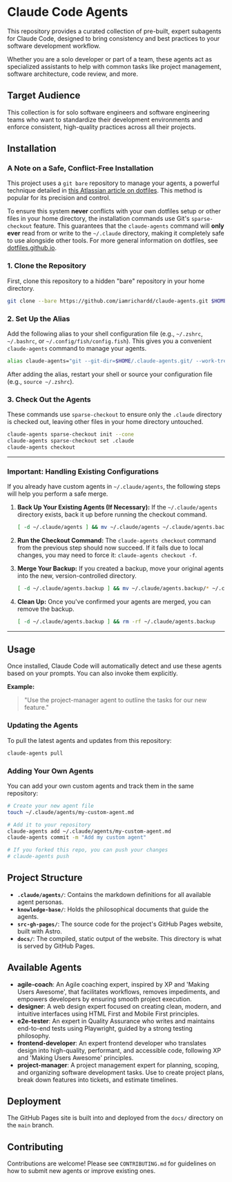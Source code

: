 # Claude Code Agents

This repository provides a curated collection of pre-built, expert subagents for Claude Code, designed to bring consistency and best practices to your software development workflow.

Whether you are a solo developer or part of a team, these agents act as specialized assistants to help with common tasks like project management, software architecture, code review, and more.

## Target Audience

This collection is for solo software engineers and software engineering teams who want to standardize their development environments and enforce consistent, high-quality practices across all their projects.

## Installation

### A Note on a Safe, Conflict-Free Installation

This project uses a `git bare` repository to manage your agents, a powerful technique detailed in [this Atlassian article on dotfiles](https://www.atlassian.com/git/tutorials/dotfiles). This method is popular for its precision and control.

To ensure this system **never** conflicts with your own dotfiles setup or other files in your home directory, the installation commands use Git's `sparse-checkout` feature. This guarantees that the `claude-agents` command will **only ever** read from or write to the `~/.claude` directory, making it completely safe to use alongside other tools. For more general information on dotfiles, see [dotfiles.github.io](https://dotfiles.github.io/).

### 1. Clone the Repository

First, clone this repository to a hidden "bare" repository in your home directory.

```bash
git clone --bare https://github.com/iamrichardd/claude-agents.git $HOME/.claude-agents.git
```

### 2. Set Up the Alias

Add the following alias to your shell configuration file (e.g., `~/.zshrc`, `~/.bashrc`, or `~/.config/fish/config.fish`). This gives you a convenient `claude-agents` command to manage your agents.

```bash
alias claude-agents="git --git-dir=$HOME/.claude-agents.git/ --work-tree=$HOME"
```

After adding the alias, restart your shell or source your configuration file (e.g., `source ~/.zshrc`).

### 3. Check Out the Agents

These commands use `sparse-checkout` to ensure only the `.claude` directory is checked out, leaving other files in your home directory untouched.

```bash
claude-agents sparse-checkout init --cone
claude-agents sparse-checkout set .claude
claude-agents checkout
```

---

### **Important: Handling Existing Configurations**

If you already have custom agents in `~/.claude/agents`, the following steps will help you perform a safe merge.

1.  **Back Up Your Existing Agents (If Necessary):**
    If the `~/.claude/agents` directory exists, back it up before running the checkout command.
    ```bash
    [ -d ~/.claude/agents ] && mv ~/.claude/agents ~/.claude/agents.backup
    ```

2.  **Run the Checkout Command:**
    The `claude-agents checkout` command from the previous step should now succeed. If it fails due to local changes, you may need to force it: `claude-agents checkout -f`.

3.  **Merge Your Backup:**
    If you created a backup, move your original agents into the new, version-controlled directory.
    ```bash
    [ -d ~/.claude/agents.backup ] && mv ~/.claude/agents.backup/* ~/.claude/agents/
    ```

4.  **Clean Up:**
    Once you've confirmed your agents are merged, you can remove the backup.
    ```bash
    [ -d ~/.claude/agents.backup ] && rm -rf ~/.claude/agents.backup
    ```
---

## Usage

Once installed, Claude Code will automatically detect and use these agents based on your prompts. You can also invoke them explicitly.

**Example:**
> "Use the project-manager agent to outline the tasks for our new feature."

### Updating the Agents

To pull the latest agents and updates from this repository:

```bash
claude-agents pull
```

### Adding Your Own Agents

You can add your own custom agents and track them in the same repository:

```bash
# Create your new agent file
touch ~/.claude/agents/my-custom-agent.md

# Add it to your repository
claude-agents add ~/.claude/agents/my-custom-agent.md
claude-agents commit -m "Add my custom agent"

# If you forked this repo, you can push your changes
# claude-agents push
```

## Project Structure

- **`.claude/agents/`**: Contains the markdown definitions for all available agent personas.
- **`knowledge-base/`**: Holds the philosophical documents that guide the agents.
- **`src-gh-pages/`**: The source code for the project's GitHub Pages website, built with Astro.
- **`docs/`**: The compiled, static output of the website. This directory is what is served by GitHub Pages.

## Available Agents

- **agile-coach**: An Agile coaching expert, inspired by XP and 'Making Users Awesome', that facilitates workflows, removes impediments, and empowers developers by ensuring smooth project execution.
- **designer**: A web design expert focused on creating clean, modern, and intuitive interfaces using HTML First and Mobile First principles.
- **e2e-tester**: An expert in Quality Assurance who writes and maintains end-to-end tests using Playwright, guided by a strong testing philosophy.
- **frontend-developer**: An expert frontend developer who translates design into high-quality, performant, and accessible code, following XP and 'Making Users Awesome' principles.
- **project-manager**: A project management expert for planning, scoping, and organizing software development tasks. Use to create project plans, break down features into tickets, and estimate timelines.

## Deployment

The GitHub Pages site is built into and deployed from the `docs/` directory on the `main` branch.

## Contributing

Contributions are welcome! Please see `CONTRIBUTING.md` for guidelines on how to submit new agents or improve existing ones.
